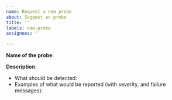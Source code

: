 ```yaml
---
name: Request a new probe
about: Suggest an probe
title: ''
labels: new-probe
assignees: ''

---
```


**Name of the probe**:

**Description**:
- What should be detected:
- Examples of what would be reported (with severity, and failure messages):
